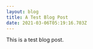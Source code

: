 ```yaml
---
layout: blog
title: A Test Blog Post
date: 2021-03-06T05:19:16.703Z
---
```

This is a test blog post.